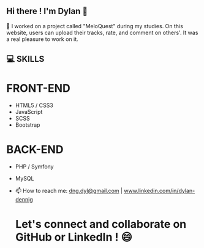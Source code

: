 ## Hi there ! I'm Dylan 👋

🔭 I worked on a project called "MeloQuest" during my studies.
On this website, users can upload their tracks, rate, and comment on others'.
It was a real pleasure to work on it.
  
## 💻 SKILLS
  # FRONT-END
  - HTML5 / CSS3
  - JavaScript
  - SCSS
  - Bootstrap
   
  # BACK-END
  - PHP / Symfony
  - MySQL

- 📫 How to reach me: dng.dyl@gmail.com | www.linkedin.com/in/dylan-dennig

  # Let's connect and collaborate on GitHub or LinkedIn ! 😄


